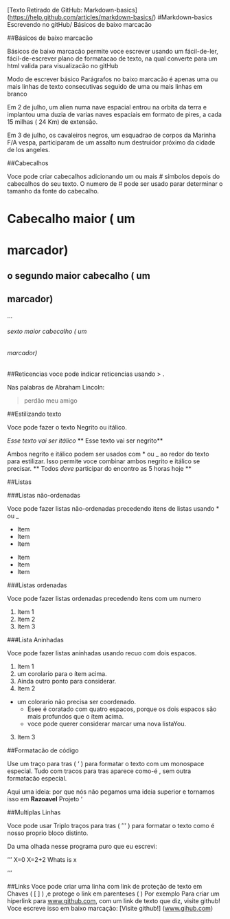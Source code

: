 [Texto Retirado de GitHub: Markdown-basics] (https://help.github.com/articles/markdown-basics/) 
#Markdown-basics
Escrevendo no gitHub/  Básicos de baixo marcacão


##Básicos de baixo marcacão

Básicos de baixo marcacão permite voce escrever usando um fácil-de-ler, fácil-de-escrever plano de formatacao de texto, na qual converte para um html valida para visualizacão no gitHub

Modo de escrever básico
Parágrafos no baixo marcacão é apenas uma ou mais linhas de texto consecutivas seguido de uma ou mais linhas em branco

Em 2 de julho, um alien numa nave espacial entrou na orbita da terra e implantou uma duzia de varias naves espaciais em formato de pires, a cada 15 milhas ( 24 Km) de extensão.

Em 3 de julho, os cavaleiros negros, um esquadrao de corpos da Marinha F/A vespa, participaram de um assalto num destruidor próximo da cidade de los angeles.

##Cabecalhos

Voce pode criar cabecalhos adicionando um ou mais # símbolos depois do cabecalhos do seu texto. O numero de # pode ser usado parar determinar o tamanho da fonte do cabecalho.

# Cabecalho maior  ( um <h1> marcador)
## o segundo maior cabecalho ( um <h2> marcador)
…
######  sexto maior cabecalho ( um <h6> marcador)

##Reticencias
voce pode indicar reticencias usando > .

Nas palabras de Abraham Lincoln:
> perdão meu amigo

##Estilizando texto

Voce pode fazer o texto Negrito ou itálico.

*Esse texto vai ser itálico*
** Esse texto vai ser negrito**

Ambos negrito e itálico podem ser usados com * ou _ ao redor do texto para estilizar. Isso permite voce combinar ambos negrito e itálico se precisar.
** Todos _deve_ participar do encontro as 5 horas hoje **

##Listas


###Listas não-ordenadas

Voce pode fazer listas não-ordenadas precedendo itens de listas usando * ou _

* Item
* Item
* Item
- Item
- Item
- Item

###Listas ordenadas

Voce pode fazer listas ordenadas precedendo itens com um numero

1. Item 1
2. Item 2
3. Item 3

###Lista Aninhadas

Voce pode fazer listas aninhadas usando recuo com dois espacos.

1. Item 1
  1. um corolario para o ítem acima.
  2. Ainda outro ponto para considerar.
2. Item 2
  * um colorario não precisa ser coordenado.
    * Esee é coratado com quatro espacos, porque os dois espacos são mais profundos que o ítem acima.
    * voce pode querer considerar marcar uma nova listaYou.
3. Item 3

##Formatacão de código

Use um traço para tras ( ‘ ) para formatar o texto com um monospace especial. Tudo com tracos para tras aparece como-é ,  sem outra formatacão especial.

Aqui uma ideia: por que nós não pegamos uma ideia superior e tornamos isso em **Razoavel** Projeto ‘

##Multiplas Linhas

Voce pode usar Triplo traços para tras ( ’’’ ) para formatar o texto como é nosso proprio bloco distinto.

Da uma olhada nesse programa puro que eu escrevi:

‘’’
X=0
X=2+2
Whats is x

‘’’

##Links
Voce pode criar uma linha com link  de proteção de texto em Chaves ( [     ] ) ,e protege o link em parenteses (    )
Por exemplo
Para criar um hiperlink para www.github.com, com um link de texto que diz, visite github!  Voce escreve isso em baixo marcação: [Visite github!] (www.gihub.com) 



